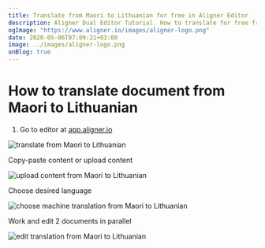 ```yaml
---
title: Translate from Maori to Lithuanian for free in Aligner Editor
description: Aligner Dual Editor Tutorial. How to translate for free from Maori to Lithuanian. Aligner is multilingual document management platform. 
ogImage: "https://www.aligner.io/images/aligner-logo.png"
date: 2020-05-06T07:09:21+03:00
image: ../images/aligner-logo.png
onBlog: true
---
```


# How to translate document from Maori to Lithuanian

1. Go to editor at [app.aligner.io](https://app.aligner.io "Aligner App web page")

![translate from Maori to Lithuanian](../aligner-blank-editor.png "translate from Maori to Lithuanian")

Copy-paste content or upload content

![upload content from Maori to Lithuanian](../aligner-uploaded-document.png "upload content from Maori to Lithuanian")

Choose desired language

![choose machine translation from Maori to Lithuanian](../aligner-language-dropdown.png "choose machine translation from Maori to Lithuanian")

Work and edit 2 documents in parallel

![edit translation from Maori to Lithuanian](../aligner-double-sitded-editor.png "edit translation from Maori to Lithuanian")

